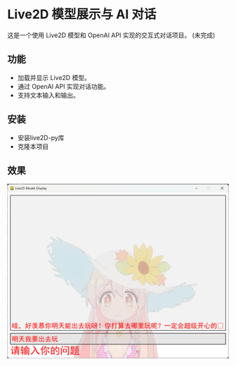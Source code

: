 # Live2D 模型展示与 AI 对话

这是一个使用 Live2D 模型和 OpenAI API 实现的交互式对话项目。
(未完成)

## 功能
- 加载并显示 Live2D 模型。
- 通过 OpenAI API 实现对话功能。
- 支持文本输入和输出。

## 安装

- 安装live2D-py库
- 克隆本项目

## 效果
![img.png](img.png)